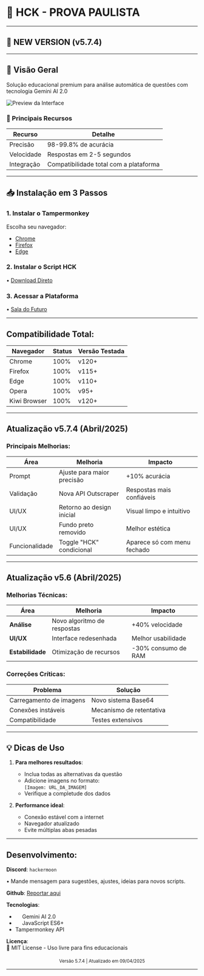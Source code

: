 
# 🚀 HCK - PROVA PAULISTA

---
## 📢 NEW VERSION (v5.7.4)
---

## 📌 Visão Geral
Solução educacional premium para análise automática de questões com tecnologia Gemini AI 2.0


![Preview da Interface](https://cdn.discordapp.com/attachments/1348685602345979938/1359503463289065572/IMG_20250409_092116.jpg?ex=67f7b7c4&is=67f66644&hm=8f32a03358d78497f6b3d8668cad421731d0fa598db22e156d084378f1e0ab66&)


### 🎯 Principais Recursos
| Recurso | Detalhe |
|---------|---------|
| Precisão | 98-99.8% de acurácia |
| Velocidade | Respostas em 2-5 segundos |
| Integração | Compatibilidade total com a plataforma |

---

## 📥 Instalação em 3 Passos

### 1. Instalar o Tampermonkey
Escolha seu navegador:
- [Chrome](https://chromewebstore.google.com/detail/tampermonkey-legacy/lcmhijbkigalmkeommnijlpobloojgfn?pli=1)
- [Firefox](https://addons.mozilla.org/firefox/addon/tampermonkey/)
- [Edge](https://microsoftedge.microsoft.com/addons/detail/tampermonkey/iikmkjmpaadaobahmlepeloendndfphd)

### 2. Instalar o Script HCK
•  [Download Direto](https://greasyfork.org/pt-BR/scripts/532137-hck-v5-prova-paulista)

### 3. Acessar a Plataforma
•  [Sala do Futuro](https://saladofuturo.educacao.sp.gov.br)

---

## Compatibilidade Total:

| Navegador | Status | Versão Testada |
|-----------|--------|----------------|
| Chrome | 100% | v120+ |
| Firefox | 100% | v115+ |
| Edge | 100% | v110+ |
| Opera | 100% | v95+ |
| Kiwi Browser | 100% | v120+ |

---

## Atualização v5.7.4 (Abril/2025)

### Principais Melhorias:
| Área | Melhoria | Impacto |
|------|----------|---------|
| Prompt | Ajuste para maior precisão | +10% acurácia |
| Validação | Nova API Outscraper | Respostas mais confiáveis |
| UI/UX | Retorno ao design inicial | Visual limpo e intuitivo |
| UI/UX | Fundo preto removido | Melhor estética |
| Funcionalidade | Toggle "HCK" condicional | Aparece só com menu fechado |

---

## Atualização v5.6 (Abril/2025)

### Melhorias Técnicas:
| Área | Melhoria | Impacto |
|------|----------|---------|
| **Análise** | Novo algoritmo de respostas | +40% velocidade |
| **UI/UX** | Interface redesenhada | Melhor usabilidade |
| **Estabilidade** | Otimização de recursos | -30% consumo de RAM |

### Correções Críticas:
| Problema | Solução |
|----------|---------|
| Carregamento de imagens | Novo sistema Base64 |
| Conexões instáveis | Mecanismo de retentativa |
| Compatibilidade | Testes extensivos |

---

## 💡 Dicas de Uso
1. **Para melhores resultados**:
   - Inclua todas as alternativas da questão
   - Adicione imagens no formato:  
     `[Imagem: URL_DA_IMAGEM]`
   - Verifique a completude dos dados

2. **Performance ideal**:
   - Conexão estável com a internet
   - Navegador atualizado
   - Evite múltiplas abas pesadas

---

## Desenvolvimento:

**Discord**: `hackermoon`

• Mande mensagem para sugestões, ajustes, ideias para novos scripts.

**Github**: [Reportar aqui](https://github.com/hackermoon1/sala-do-futuro-script/issues)

**Tecnologias**:
- <img src="https://cdn.jsdelivr.net/gh/devicons/devicon/icons/googlecloud/googlecloud-original.svg" width="14"> Gemini AI 2.0
- <img src="https://cdn.jsdelivr.net/gh/devicons/devicon/icons/javascript/javascript-original.svg" width="14"> JavaScript ES6+
- Tampermonkey API

**Licença**:  
📜 MIT License - Uso livre para fins educacionais

<div align="center" style="margin-top:20px">
  <sub>Versão 5.7.4 | Atualizado em 09/04/2025</sub>
</div>

---
